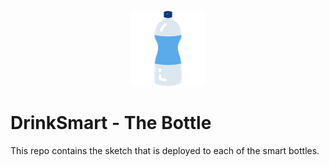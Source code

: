 <p align="center">
  <img src="bottle.png">
</p>

# DrinkSmart - The Bottle

This repo contains the sketch that is deployed to each of the smart bottles.